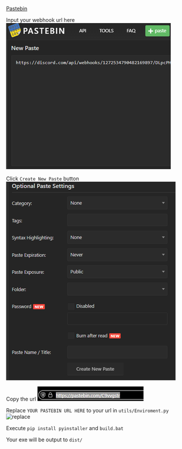 [Pastebin](pastebin.com/)

Input your webhook url here
![input](images/image-2.png)

Click `Create New Paste` button
![click](images/image-3.png)

Copy the url
![copy](images/image-4.png)

Replace `YOUR PASTEBIN URL HERE` to your url in `utils/Enviroment.py`
![replace](image.png)

Execute `pip install pyinstaller` and `build.bat`

Your exe will be output to `dist/`